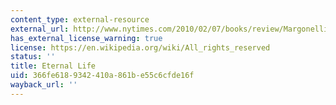 ```yaml
---
content_type: external-resource
external_url: http://www.nytimes.com/2010/02/07/books/review/Margonelli-t.html
has_external_license_warning: true
license: https://en.wikipedia.org/wiki/All_rights_reserved
status: ''
title: Eternal Life
uid: 366fe618-9342-410a-861b-e55c6cfde16f
wayback_url: ''
---
```

